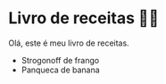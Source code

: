 # Livro de receitas :man_cook:

Olá, este é meu livro de receitas.

- Strogonoff de frango
- Panqueca de banana

